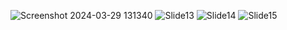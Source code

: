 ![Screenshot 2024-03-29 131340](https://github.com/ykhan2476/FoodDeck.io/assets/113904335/95bd40ca-7e80-4966-a6b6-25b7be32c260)
![Slide13](https://github.com/ykhan2476/FoodDeck.io/assets/113904335/ad7a1289-c41d-400b-a646-01ab364d5d90)
![Slide14](https://github.com/ykhan2476/FoodDeck.io/assets/113904335/ad526789-0a1f-45ee-bc54-9047b4f1be97)
![Slide15](https://github.com/ykhan2476/FoodDeck.io/assets/113904335/37c4fc8a-3d03-4ca1-9810-fec482359c00)
